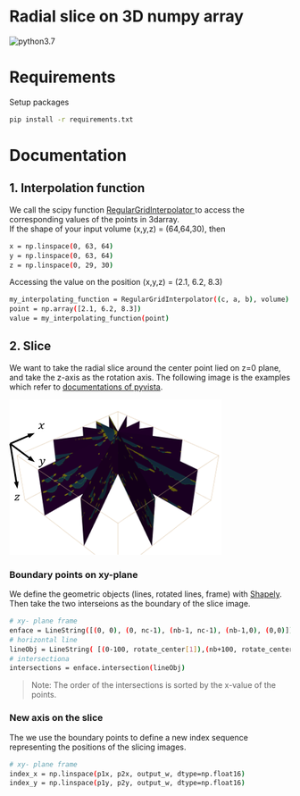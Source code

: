 # Radial slice on 3D numpy array

![python3.7](https://img.shields.io/badge/python-3.7-green.svg)

# Requirements
Setup packages
```sh
pip install -r requirements.txt
```

# Documentation
## 1. Interpolation function
We call the scipy function [ RegularGridInterpolator ](https://docs.scipy.org/doc/scipy/reference/generated/scipy.interpolate.RegularGridInterpolator.html) to access the corresponding values of the points in 3darray.  
If the shape of your input volume (x,y,z) = (64,64,30), then
```sh
x = np.linspace(0, 63, 64)
y = np.linspace(0, 63, 64)
z = np.linspace(0, 29, 30)
```
Accessing the value on the position (x,y,z) = (2.1, 6.2, 8.3)
```sh
my_interpolating_function = RegularGridInterpolator((c, a, b), volume)
point = np.array([2.1, 6.2, 8.3])
value = my_interpolating_function(point)
```

## 2. Slice 
We want to take the radial slice around the center point lied on z=0 plane, and take the z-axis as the rotation axis. 
The following image is the examples which refer to [documentations of pyvista](https://docs.pyvista.org/examples/01-filter/slicing.html).

![examples](./doc/slice.png)

### Boundary points on xy-plane
We define the geometric objects (lines, rotated lines, frame) with [Shapely](https://shapely.readthedocs.io/en/stable/manual.html).  
Then take the two interseions as the boundary of the slice image. 
```sh
# xy- plane frame
enface = LineString([(0, 0), (0, nc-1), (nb-1, nc-1), (nb-1,0), (0,0)])
# horizontal line
lineObj = LineString( [(0-100, rotate_center[1]),(nb+100, rotate_center[1])] )
# intersectiona
intersections = enface.intersection(lineObj)
```
> Note: The order of the intersections is sorted by the x-value of the points.  

### New axis on the slice
The we use the boundary points to define a new index sequence representing the 
positions of the slicing images.

```sh
# xy- plane frame
index_x = np.linspace(p1x, p2x, output_w, dtype=np.float16)
index_y = np.linspace(p1y, p2y, output_w, dtype=np.float16)
```
